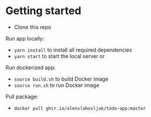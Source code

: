 # Getting started

- Clone this repo

Run app locally:
- `yarn install` to install all required dependencies
- `yarn start` to start the local server or

Run dockerized app:
- `source build.sh` to build Docker image
- `source run.sh` to run Docker image

Pull package:
- `docker pull ghcr.io/alenvlahovljak/todo-app:master` 
